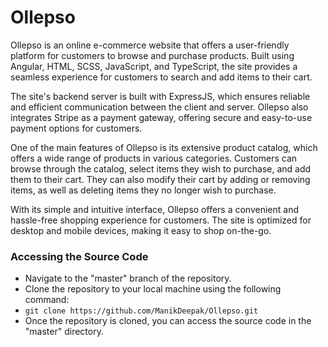 # Ollepso
Ollepso is an online e-commerce website that offers a user-friendly platform for customers to browse and purchase products. Built using Angular, HTML, SCSS, JavaScript, and TypeScript, the site provides a seamless experience for customers to search and add items to their cart.

The site's backend server is built with ExpressJS, which ensures reliable and efficient communication between the client and server. Ollepso also integrates Stripe as a payment gateway, offering secure and easy-to-use payment options for customers.

One of the main features of Ollepso is its extensive product catalog, which offers a wide range of products in various categories. Customers can browse through the catalog, select items they wish to purchase, and add them to their cart. They can also modify their cart by adding or removing items, as well as deleting items they no longer wish to purchase.

With its simple and intuitive interface, Ollepso offers a convenient and hassle-free shopping experience for customers. The site is optimized for desktop and mobile devices, making it easy to shop on-the-go.


### Accessing the Source Code
* Navigate to the "master" branch of the repository.
* Clone the repository to your local machine using the following command:
* ```git clone https://github.com/ManikDeepak/Ollepso.git```
* Once the repository is cloned, you can access the source code in the "master" directory.
